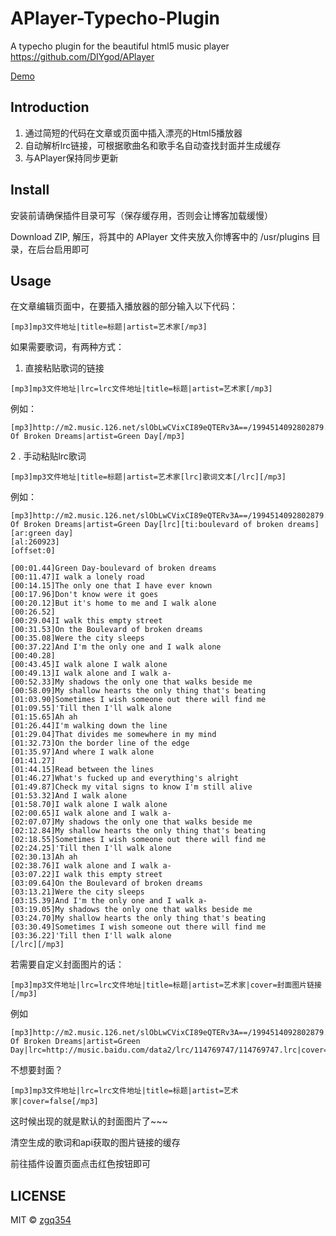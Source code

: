 # APlayer-Typecho-Plugin
A typecho plugin for the beautiful html5 music player https://github.com/DIYgod/APlayer 

[Demo](http://blog.izgq.net/archives/456/)

## Introduction
1. 通过简短的代码在文章或页面中插入漂亮的Html5播放器
2. 自动解析lrc链接，可根据歌曲名和歌手名自动查找封面并生成缓存
3. 与APlayer保持同步更新

## Install
安装前请确保插件目录可写（保存缓存用，否则会让博客加载缓慢）

Download ZIP, 解压，将其中的 APlayer 文件夹放入你博客中的 /usr/plugins 目录，在后台启用即可

## Usage
在文章编辑页面中，在要插入播放器的部分输入以下代码：
```
[mp3]mp3文件地址|title=标题|artist=艺术家[/mp3]
```
如果需要歌词，有两种方式：

1. 直接粘贴歌词的链接
```
[mp3]mp3文件地址|lrc=lrc文件地址|title=标题|artist=艺术家[/mp3]
```
例如：
```
[mp3]http://m2.music.126.net/slObLwCVixCI89eQTERv3A==/1994514092802879.mp3|lrc=http://music.baidu.com/data2/lrc/114769747/114769747.lrc|title=Boulevard Of Broken Dreams|artist=Green Day[/mp3]
```

2 . 手动粘贴lrc歌词
```
[mp3]mp3文件地址|title=标题|artist=艺术家[lrc]歌词文本[/lrc][/mp3]
```
例如：
```
[mp3]http://m2.music.126.net/slObLwCVixCI89eQTERv3A==/1994514092802879.mp3|title=Boulevard Of Broken Dreams|artist=Green Day[lrc][ti:boulevard of broken dreams]
[ar:green day]
[al:260923]
[offset:0]

[00:01.44]Green Day-boulevard of broken dreams
[00:11.47]I walk a lonely road
[00:14.15]The only one that I have ever known
[00:17.96]Don't know were it goes
[00:20.12]But it's home to me and I walk alone
[00:26.52]
[00:29.04]I walk this empty street
[00:31.53]On the Boulevard of broken dreams
[00:35.08]Were the city sleeps
[00:37.22]And I'm the only one and I walk alone
[00:40.28]
[00:43.45]I walk alone I walk alone
[00:49.13]I walk alone and I walk a-
[00:52.33]My shadows the only one that walks beside me
[00:58.09]My shallow hearts the only thing that's beating
[01:03.90]Sometimes I wish someone out there will find me
[01:09.55]'Till then I'll walk alone
[01:15.65]Ah ah
[01:26.44]I'm walking down the line
[01:29.04]That divides me somewhere in my mind
[01:32.73]On the border line of the edge
[01:35.97]And where I walk alone
[01:41.27]
[01:44.15]Read between the lines
[01:46.27]What's fucked up and everything's alright
[01:49.87]Check my vital signs to know I'm still alive
[01:53.32]And I walk alone
[01:58.70]I walk alone I walk alone
[02:00.65]I walk alone and I walk a-
[02:07.07]My shadows the only one that walks beside me
[02:12.84]My shallow hearts the only thing that's beating
[02:18.55]Sometimes I wish someone out there will find me
[02:24.25]'Till then I'll walk alone
[02:30.13]Ah ah
[02:38.76]I walk alone and I walk a-
[03:07.22]I walk this empty street
[03:09.64]On the Boulevard of broken dreams
[03:13.21]Were the city sleeps
[03:15.39]And I'm the only one and I walk a-
[03:19.05]My shadows the only one that walks beside me
[03:24.70]My shallow hearts the only thing that's beating
[03:30.49]Sometimes I wish someone out there will find me
[03:36.22]'Till then I'll walk alone
[/lrc][/mp3]
```
若需要自定义封面图片的话：
```
[mp3]mp3文件地址|lrc=lrc文件地址|title=标题|artist=艺术家|cover=封面图片链接[/mp3]
```
例如
```
[mp3]http://m2.music.126.net/slObLwCVixCI89eQTERv3A==/1994514092802879.mp3|title=Boulevard Of Broken Dreams|artist=Green Day|lrc=http://music.baidu.com/data2/lrc/114769747/114769747.lrc|cover=https://img3.doubanio.com/spic/s27047281.jpg[/mp3]
```
不想要封面？
```
[mp3]mp3文件地址|lrc=lrc文件地址|title=标题|artist=艺术家|cover=false[/mp3]
```
这时候出现的就是默认的封面图片了~~~


清空生成的歌词和api获取的图片链接的缓存

前往插件设置页面点击红色按钮即可

## LICENSE

MIT © [zgq354](https://github.com/zgq354/)
